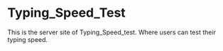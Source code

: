 # Typing_Speed_Test
This is the server site of Typing_Speed_test. Where users can test their typing speed. 
